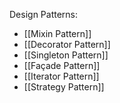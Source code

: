 Design Patterns:
* [[Mixin Pattern]]
* [[Decorator Pattern]]
* [[Singleton Pattern]]
* [[Façade Pattern]]
* [[Iterator Pattern]]
* [[Strategy Pattern]]